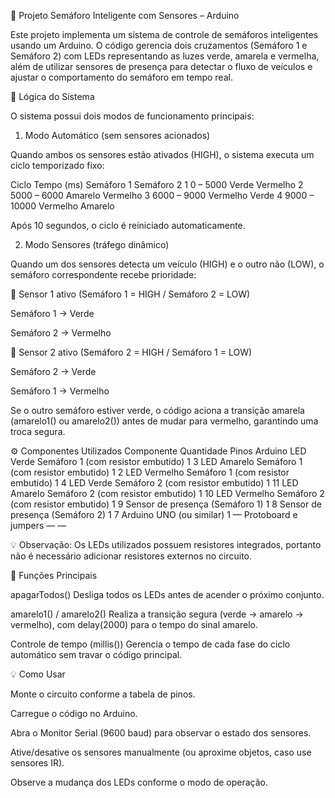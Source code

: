 🚦 Projeto Semáforo Inteligente com Sensores – Arduino

Este projeto implementa um sistema de controle de semáforos inteligentes usando um Arduino.
O código gerencia dois cruzamentos (Semáforo 1 e Semáforo 2) com LEDs representando as luzes verde, amarela e vermelha, além de utilizar sensores de presença para detectar o fluxo de veículos e ajustar o comportamento do semáforo em tempo real.

🧠 Lógica do Sistema

O sistema possui dois modos de funcionamento principais:

1. Modo Automático (sem sensores acionados)

Quando ambos os sensores estão ativados (HIGH), o sistema executa um ciclo temporizado fixo:

Ciclo	Tempo (ms)	Semáforo 1	Semáforo 2
1	0 – 5000	Verde	Vermelho
2	5000 – 6000	Amarelo	Vermelho
3	6000 – 9000	Vermelho	Verde
4	9000 – 10000	Vermelho	Amarelo

Após 10 segundos, o ciclo é reiniciado automaticamente.

2. Modo Sensores (tráfego dinâmico)

Quando um dos sensores detecta um veículo (HIGH) e o outro não (LOW), o semáforo correspondente recebe prioridade:

🚗 Sensor 1 ativo (Semáforo 1 = HIGH / Semáforo 2 = LOW)

Semáforo 1 → Verde

Semáforo 2 → Vermelho

🚗 Sensor 2 ativo (Semáforo 2 = HIGH / Semáforo 1 = LOW)

Semáforo 2 → Verde

Semáforo 1 → Vermelho

Se o outro semáforo estiver verde, o código aciona a transição amarela (amarelo1() ou amarelo2()) antes de mudar para vermelho, garantindo uma troca segura.

⚙️ Componentes Utilizados
Componente	Quantidade	Pinos Arduino
LED Verde Semáforo 1 (com resistor embutido)	1	3
LED Amarelo Semáforo 1 (com resistor embutido)	1	2
LED Vermelho Semáforo 1 (com resistor embutido)	1	4
LED Verde Semáforo 2 (com resistor embutido)	1	11
LED Amarelo Semáforo 2 (com resistor embutido)	1	10
LED Vermelho Semáforo 2 (com resistor embutido)	1	9
Sensor de presença (Semáforo 1)	1	8
Sensor de presença (Semáforo 2)	1	7
Arduino UNO (ou similar)	1	—
Protoboard e jumpers	—	—

💡 Observação: Os LEDs utilizados possuem resistores integrados, portanto não é necessário adicionar resistores externos no circuito.

🔄 Funções Principais

apagarTodos()
Desliga todos os LEDs antes de acender o próximo conjunto.

amarelo1() / amarelo2()
Realiza a transição segura (verde → amarelo → vermelho), com delay(2000) para o tempo do sinal amarelo.

Controle de tempo (millis())
Gerencia o tempo de cada fase do ciclo automático sem travar o código principal.

💡 Como Usar

Monte o circuito conforme a tabela de pinos.

Carregue o código no Arduino.

Abra o Monitor Serial (9600 baud) para observar o estado dos sensores.

Ative/desative os sensores manualmente (ou aproxime objetos, caso use sensores IR).

Observe a mudança dos LEDs conforme o modo de operação.
